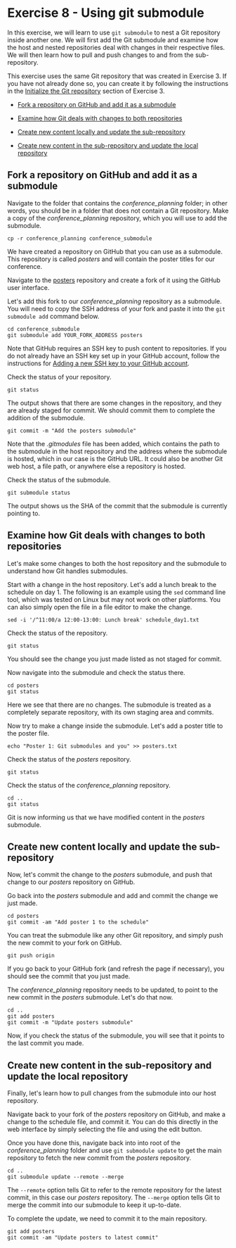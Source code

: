 # Exercise 8 - Using git submodule

In this exercise, we will learn to use `git submodule` to nest a Git repository inside another one. We will first add the Git submodule and examine how the host and nested repositories deal with changes in their respective files. We will then learn how to pull and push changes to and from the sub-repository.

This exercise uses the same Git repository that was created in Exercise 3. If you have not already done so, you can create it by following the instructions in the [Initialize the Git repository](./Exercise_3_gitignore.md#initialize) section of Exercise 3.

* [Fork a repository on GitHub and add it as a submodule](#submodule)

* [Examine how Git deals with changes to both repositories](#examine)

* [Create new content locally and update the sub-repository](#push)

* [Create new content in the sub-repository and update the local repository](#pull)

## Fork a repository on GitHub and add it as a submodule <a name="submodule"></a>

Navigate to the folder that contains the *conference_planning* folder; in other words, you should be in a folder that does not contain a Git repository. Make a copy of the *conference_planning* repository, which you will use to add the submodule.

```plaintext
cp -r conference_planning conference_submodule
```

We have created a repository on GitHub that you can use as a submodule. This repository is called *posters* and will contain the poster titles for our conference.

Navigate to the [posters](https://github.com/AnnikaLau/posters) repository and create a fork of it using the GitHub user interface.

Let's add this fork to our *conference_planning* repository as a submodule. You will need to copy the SSH address of your fork and paste it into the `git submodule add` command below.

```plaintext
cd conference_submodule
git submodule add YOUR_FORK_ADDRESS posters
```

Note that GitHub requires an SSH key to push content to repositories. If you do not already have an SSH key set up in your GitHub account, follow the instructions for [Adding a new SSH key to your GitHub account](https://docs.github.com/en/authentication/connecting-to-github-with-ssh/adding-a-new-ssh-key-to-your-github-account).

Check the status of your repository.

```plaintext
git status
```

The output shows that there are some changes in the repository, and they are already staged for commit. We should commit them to complete the addition of the submodule.

```plaintext
git commit -m "Add the posters submodule"
```

Note that the *.gitmodules* file has been added, which contains the path to the submodule in the host repository and the address where the submodule is hosted, which in our case is the GitHub URL. It could also be another Git web host, a file path, or anywhere else a repository is hosted.

Check the status of the submodule.

```plaintext
git submodule status
```

The output shows us the SHA of the commit that the submodule is currently pointing to.  

## Examine how Git deals with changes to both repositories <a name="examine"></a>

Let's make some changes to both the host repository and the submodule to understand how Git handles submodules.

Start with a change in the host repository. Let's add a lunch break to the schedule on day 1. The following is an example using the `sed` command line tool, which was tested on Linux but may not work on other platforms. You can also simply open the file in a file editor to make the change.


```plaintext
sed -i '/^11:00/a 12:00-13:00: Lunch break' schedule_day1.txt
```

Check the status of the repository.

```plaintext
git status
```

You should see the change you just made listed as not staged for commit.

Now navigate into the submodule and check the status there.

```plaintext
cd posters
git status
```

Here we see that there are no changes. The submodule is treated as a completely separate repository, with its own staging area and commits.

Now try to make a change inside the submodule. Let's add a poster title to the poster file.

```plaintext
echo "Poster 1: Git submodules and you" >> posters.txt
```

Check the status of the *posters* repository.

```plaintext
git status
```

Check the status of the *conference_planning* repository.

```plaintext
cd ..
git status
```

Git is now informing us that we have modified content in the *posters* submodule.

## Create new content locally and update the sub-repository <a name="push"></a>
Now, let's commit the change to the *posters* submodule, and push that change to our *posters* repository on GitHub.

Go back into the *posters* submodule and add and commit the change we just made.

```plaintext
cd posters
git commit -am "Add poster 1 to the schedule"
```

You can treat the submodule like any other Git repository, and simply push the new commit to your fork on GitHub.

```plaintext
git push origin
```

If you go back to your GitHub fork (and refresh the page if necessary), you should see the commit that you just made.

The *conference_planning* repository needs to be updated, to point to the new commit in the *posters* submodule. Let's do that now.

```plaintext
cd ..
git add posters
git commit -m "Update posters submodule"
```

Now, if you check the status of the submodule, you will see that it points to the last commit you made.

## Create new content in the sub-repository and update the local repository <a name="pull"></a>

Finally, let's learn how to pull changes from the submodule into our host repository.

Navigate back to your fork of the *posters* repository on GitHub, and make a change to the schedule file, and commit it. You can do this directly in the web interface by simply selecting the file and using the edit button.

Once you have done this, navigate back into into root of the *conference_planning* folder and use `git submodule update` to get the main repository to fetch the new commit from the *posters* repository.

```plaintext
cd ..
git submodule update --remote --merge
```

The `--remote` option tells Git to refer to the remote repository for the latest commit, in this case our *posters* repository. The `--merge` option tells Git to merge the commit into our submodule to keep it up-to-date.

To complete the update, we need to commit it to the main repository.

```plaintext
git add posters
git commit -am "Update posters to latest commit"
```
